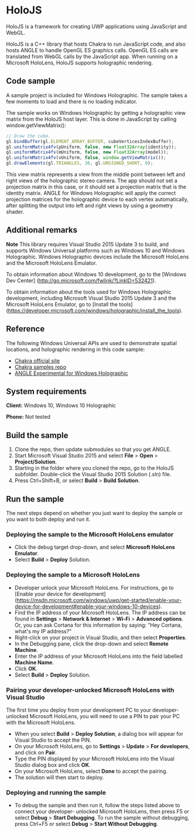# HoloJS

HoloJS is a framework for creating UWP applications using JavaScript and WebGL. 

HoloJS is a C++ library that hosts Chakra to run JavaScript code, and also hosts ANGLE to
handle OpenGL ES graphics calls. OpenGL ES calls are translated from WebGL calls by the
JavaScript app. When running on a Microsoft HoloLens, HoloJS supports holographic rendering.

## Code sample

A sample project is included for Windows Holographic. The sample takes a few moments to load 
and there is no loading indicator.

The sample works on Windows Holographic by getting a holographic view matrix from the HoloJS
host layer. This is done in JavaScript by calling window.getViewMatrix():

```js
// Draw the cube.
gl.bindBuffer(gl.ELEMENT_ARRAY_BUFFER, cubeVerticesIndexBuffer);
gl.uniformMatrix4fv(pUniform, false, new Float32Array(identity));
gl.uniformMatrix4fv(mUniform, false, new Float32Array(model));
gl.uniformMatrix4fv(vUniform, false, window.getViewMatrix());
gl.drawElements(gl.TRIANGLES, 36, gl.UNSIGNED_SHORT, 0);
```

This view matrix represents a view from the middle point between left and right views of the 
holographic stereo camera. The app should not set a projection matrix in this case, or it should 
set a projection matrix that is the identity matrix. ANGLE for Windows Holographic will apply 
the correct projection matrices for the holographic device to each vertex automatically, after 
splitting the output into left and right views by using a geometry shader.


## Additional remarks

**Note** This library requires Visual Studio 2015 Update 3 to build, and supports Windows Universal 
platforms such as Windows 10 and Windows Holographic. Windows Holographic devices include the 
Microsoft HoloLens and the Microsoft HoloLens Emulator.
 
To obtain information about Windows 10 development, go to the [Windows Dev Center]
(http://go.microsoft.com/fwlink/?LinkID=532421).

To obtain information about the tools used for Windows Holographic development, including Microsoft 
Visual Studio 2015 Update 3 and the Microsoft HoloLens Emulator, go to [Install the tools]
(https://developer.microsoft.com/windows/holographic/install_the_tools).

## Reference

The following Windows Universal APIs are used to demonstrate spatial locations, and holographic 
rendering in this code sample:

* [Chakra official site](https://github.com/microsoft/ChakraCore)
* [Chakra samples repo](https://github.com/Microsoft/Chakra-Samples)
* [ANGLE Experimental for Windows Holographic](https://github.com/Microsoft/angle/tree/ms-holographic-experimental)

## System requirements

**Client:** Windows 10, Windows 10 Holographic

**Phone:** Not tested

## Build the sample

1. Clone the repo, then update submodules so that you get ANGLE.
2. Start Microsoft Visual Studio 2015 and select **File** \> **Open** \> **Project/Solution**.
3. Starting in the folder where you cloned the repo, go to the HoloJS subfolder. Double-click 
   the Visual Studio 2015 Solution (.sln) file.
4. Press Ctrl+Shift+B, or select **Build** \> **Build Solution**.

## Run the sample

The next steps depend on whether you just want to deploy the sample or you want to both deploy and 
run it.

### Deploying the sample to the Microsoft HoloLens emulator

- Click the debug target drop-down, and select **Microsoft HoloLens Emulator**.
- Select **Build** \> **Deploy** Solution.

### Deploying the sample to a Microsoft HoloLens

- Developer unlock your Microsoft HoloLens. For instructions, go to [Enable your device for development]
  (https://msdn.microsoft.com/windows/uwp/get-started/enable-your-device-for-development#enable-your-windows-10-devices).
- Find the IP address of your Microsoft HoloLens. The IP address can be found in **Settings** \> 
  **Network & Internet** \> **Wi-Fi** \> **Advanced options**. Or, you can ask Cortana for this 
  information by saying: "Hey Cortana, what's my IP address?"
- Right-click on your project in Visual Studio, and then select **Properties**.
- In the Debugging pane, click the drop-down and select **Remote Machine**.
- Enter the IP address of your Microsoft HoloLens into the field labelled **Machine Name**.
- Click **OK**.
- Select **Build** \> **Deploy** Solution.

### Pairing your developer-unlocked Microsoft HoloLens with Visual Studio

The first time you deploy from your development PC to your developer-unlocked Microsoft HoloLens, 
you will need to use a PIN to pair your PC with the Microsoft HoloLens.
- When you select **Build** \> **Deploy Solution**, a dialog box will appear for Visual Studio to 
  accept the PIN.
- On your Microsoft HoloLens, go to **Settings** \> **Update** \> **For developers**, and click on **Pair**.
- Type the PIN displayed by your Microsoft HoloLens into the Visual Studio dialog box and click **OK**.
- On your Microsoft HoloLens, select **Done** to accept the pairing.
- The solution will then start to deploy.

### Deploying and running the sample

- To debug the sample and then run it, follow the steps listed above to connect your developer-
  unlocked Microsoft HoloLens, then press F5 or select **Debug** \> **Start Debugging**. To run the
  sample without debugging, press Ctrl+F5 or select **Debug** \> **Start Without Debugging**. 
